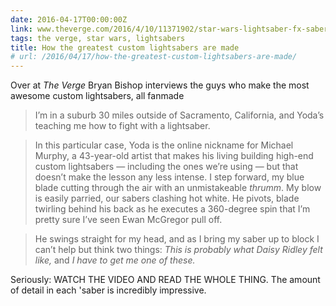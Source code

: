 ```yaml
---
date: 2016-04-17T00:00:00Z
link: www.theverge.com/2016/4/10/11371902/star-wars-lightsaber-fx-sabers-custom-luke-skywalker-graflex
tags: the verge, star wars, lightsabers
title: How the greatest custom lightsabers are made
# url: /2016/04/17/how-the-greatest-custom-lightsabers-are-made/
---
```


Over at *The Verge* Bryan Bishop interviews the guys who make the most awesome custom lightsabers, all fanmade

> I’m in a suburb 30 miles outside of Sacramento, California, and Yoda’s teaching me how to fight with a lightsaber.


> In this particular case, Yoda is the online nickname for Michael Murphy, a 43-year-old artist that makes his living building high-end custom lightsabers — including the ones we’re using — but that doesn’t make the lesson any less intense. I step forward, my blue blade cutting through the air with an unmistakeable *thrumm*. My blow is easily parried, our sabers clashing hot white. He pivots, blade twirling behind his back as he executes a 360-degree spin that I’m pretty sure I’ve seen Ewan McGregor pull off.


> He swings straight for my head, and as I bring my saber up to block I can’t help but think two things: *This is probably what Daisy Ridley felt like,* and *I have to get me one of these.*

Seriously: WATCH THE VIDEO AND READ THE WHOLE THING. The amount of detail in each 'saber is incredibly impressive.